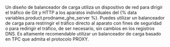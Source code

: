 Un diseño de balanceador de carga utiliza un dispositivo de red para dirigir el tráfico de Git y HTTP a los aparatos individuales del {% data variables.product.prodname_ghe_server %}. Puedes utilizar un balanceador de carga para restringir el tráfico directo al aparato con fines de seguridad o para redirigir el tráfico, de ser necesario, sin cambios en los registros DNS. Es altamente recomendable utilizar un balanceador de carga basado en TPC que admita el protocolo PROXY.
